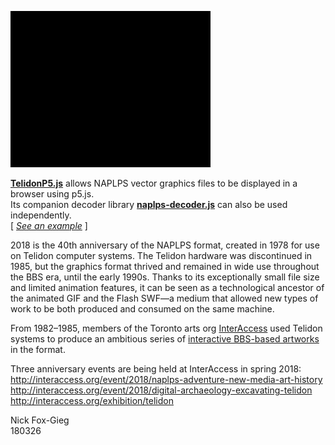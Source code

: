 ![TelidonP5](/images/screenshots/Comp-4_320.gif)

**<a href="https://github.com/n1ckfg/Telidon/blob/master/js/TelidonP5.js">TelidonP5.js</a>** allows NAPLPS vector graphics files to be displayed in a browser using p5.js.<br>
Its companion decoder library **<a href="https://github.com/n1ckfg/Telidon/blob/master/js/naplps-decoder.js">naplps-decoder.js</a>** can also be used independently.<br>
[ <a href="https://n1ckfg.github.io/Telidon/"><i>See an example</i></a> ]<br>

2018 is the 40th anniversary of the NAPLPS format, created in 1978 for use on Telidon computer systems. The Telidon hardware was discontinued in 1985, but the graphics format thrived and remained in wide use throughout the BBS era, until the early 1990s. Thanks to its exceptionally small file size and limited animation features, it can be seen as a technological ancestor of the animated GIF and the Flash SWF&mdash;a medium that allowed new types of work to be both produced and consumed on the same machine. 

From 1982&ndash;1985, members of the Toronto arts org <a href="http://interaccess.org/">InterAccess</a> used Telidon systems to produce an ambitious series of <a href="https://motherboard.vice.com/en_us/article/ezveak/the-original-net-artists">interactive BBS-based artworks</a> in the format.

Three anniversary events are being held at InterAccess in spring 2018:<br>
http://interaccess.org/event/2018/naplps-adventure-new-media-art-history<br>
http://interaccess.org/event/2018/digital-archaeology-excavating-telidon<br>
http://interaccess.org/exhibition/telidon<br>

Nick Fox-Gieg<br>
180326
